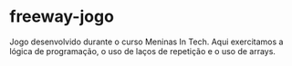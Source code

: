 # freeway-jogo
Jogo desenvolvido durante o curso Meninas In Tech. Aqui exercitamos a lógica de programação, o uso de laços de repetição e o uso de arrays.
